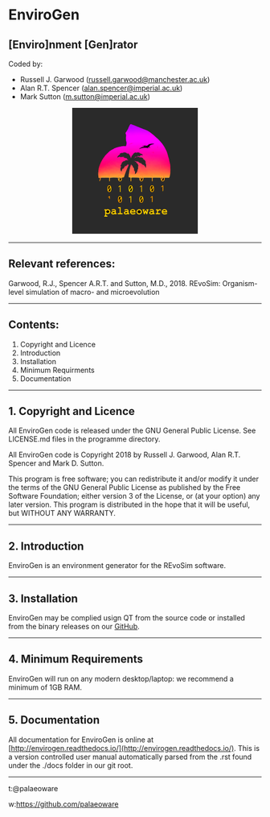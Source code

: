 # EnviroGen
## [Enviro]nment [Gen]rator
 
Coded by:
 - Russell J. Garwood (russell.garwood@manchester.ac.uk)
 - Alan R.T. Spencer (alan.spencer@imperial.ac.uk)
 - Mark Sutton (m.sutton@imperial.ac.uk)

<p align="center">
  <img width="250" height="250" src="./resources/palaeoware_logo_square.png">
</p>

______

## Relevant references:
Garwood, R.J., Spencer A.R.T. and Sutton, M.D., 2018. REvoSim: Organism-level simulation of macro- and microevolution

_____

## Contents:

1. Copyright and Licence
2. Introduction
3. Installation
4. Minimum Requirments
5. Documentation

_____

## 1. Copyright and Licence

All EnviroGen code is released under the GNU General Public License. See LICENSE.md files in the programme directory.

All EnviroGen code is Copyright 2018 by Russell J. Garwood, Alan R.T. Spencer and Mark D. Sutton.

This program is free software; you can redistribute it and/or modify it under the terms of the GNU General Public License as published by the Free Software Foundation; either version 3 of the License, or (at your option) any later version. This program is distributed in the hope that it will be useful, but WITHOUT ANY WARRANTY.
_____

## 2. Introduction

EnviroGen is an environment generator for the REvoSim software.

_____

## 3. Installation

EnviroGen may be complied usign QT from the source code or installed from the binary releases on our [GitHub](https://github.com/palaeoware).

_____

## 4. Minimum Requirements

EnviroGen will run on any modern desktop/laptop: we recommend a minimum of 1GB RAM.

_____

## 5. Documentation

All documentation for EnviroGen is online at [http://envirogen.readthedocs.io/](http://envirogen.readthedocs.io/). This is a version controlled user manual automatically parsed from the .rst found under the ./docs folder in our git root.

_____

t:@palaeoware

w:https://github.com/palaeoware
